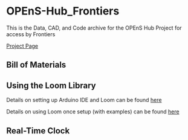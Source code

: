 # OPEnS-Hub_Frontiers
This is the Data, CAD, and Code archive for the OPEnS Hub Project for access by Frontiers

[Project Page](http://www.open-sensing.org/lora-hub)



## Bill of Materials



## Using the Loom Library

Details on setting up Arduino IDE and Loom can be found [here](https://github.com/OPEnSLab-OSU/InternetOfAg/tree/master/Arduino_and_Loom_Setup)

Details on using Loom once setup (with examples) can be found [here](https://github.com/OPEnSLab-OSU/InternetOfAg/blob/master/ReadMe_Using_Loom.md)

## Real-Time Clock